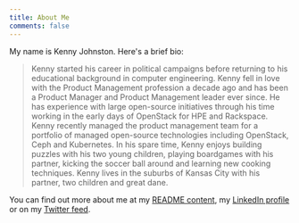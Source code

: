 ```yaml
---
title: About Me
comments: false
---
```


My name is Kenny Johnston. Here's a brief bio:

> Kenny started his career in political campaigns before returning to his educational background in computer engineering. Kenny fell in love with the Product Management profession a decade ago and has been a Product Manager and Product Management leader ever since. He has experience with large open-source initiatives through his time working in the early days of OpenStack for HPE and Rackspace. Kenny recently managed the product management team for a portfolio of managed open-source technologies including OpenStack, Ceph and Kubernetes. In his spare time, Kenny enjoys building puzzles with his two young children, playing boardgames with his partner, kicking the soccer ball around and learning new cooking techniques. Kenny lives in the suburbs of Kansas City with his partner, two children and great dane.

You can find out more about me at my [README content](https://gitlab.com/kencjohnston/README), my [LinkedIn profile](https://www.linkedin.com/in/kencjohnston/) or on my [Twitter feed](https://twitter.com/kencjohnston).